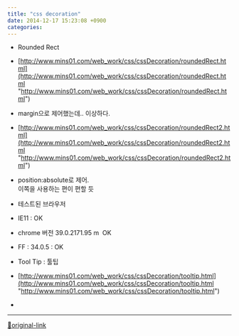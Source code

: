```yaml
---
title: "css decoration"
date: 2014-12-17 15:23:08 +0900
categories: 
---
```

  



- Rounded Rect
- [http://www.mins01.com/web_work/css/cssDecoration/roundedRect.html](http://www.mins01.com/web_work/css/cssDecoration/roundedRect.html "http://www.mins01.com/web_work/css/cssDecoration/roundedRect.html")
- margin으로 제어했는데.. 이상하다.

- [http://www.mins01.com/web_work/css/cssDecoration/roundedRect2.html](http://www.mins01.com/web_work/css/cssDecoration/roundedRect2.html "http://www.mins01.com/web_work/css/cssDecoration/roundedRect2.html")
- position:absolute로 제어.  
이쪽을 사용하는 편이 편할 듯
- 테스트된 브라우저
- IE11 : OK
- chrome 버전 39.0.2171.95 m  OK
- FF : 34.0.5 : OK



- Tool Tip : 툴팁
- [http://www.mins01.com/web_work/css/cssDecoration/tooltip.html](http://www.mins01.com/web_work/css/cssDecoration/tooltip.html "http://www.mins01.com/web_work/css/cssDecoration/tooltip.html")
-   









***
[🔗original-link](http://www.mins01.com/mh/tech/read/912)